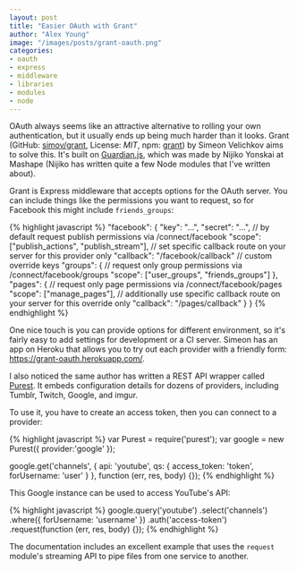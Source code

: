 ```yaml
---
layout: post
title: "Easier OAuth with Grant"
author: "Alex Young"
image: "/images/posts/grant-oauth.png"
categories:
- oauth
- express
- middleware
- libraries
- modules
- node
---
```


OAuth always seems like an attractive alternative to rolling your own authentication, but it usually ends up being much harder than it looks.  Grant (GitHub: [simov/grant](https://github.com/simov/grant), License: _MIT_, npm: [grant](https://www.npmjs.org/package/grant)) by Simeon Velichkov aims to solve this. It's built on [Guardian.js](http://guardianjs.com/), which was made by Nijiko Yonskai at Mashape (Nijiko has written quite a few Node modules that I've written about).

Grant is Express middleware that accepts options for the OAuth server.  You can include things like the permissions you want to request, so for Facebook this might include `friends_groups`:

{% highlight javascript %}
"facebook": {
  "key": "...",
  "secret": "...",
  // by default request publish permissions via /connect/facebook
  "scope": ["publish_actions", "publish_stream"],
  // set specific callback route on your server for this provider only
  "callback": "/facebook/callback"
  // custom override keys
  "groups": {
    // request only group permissions via /connect/facebook/groups
    "scope": ["user_groups", "friends_groups"]
  },
  "pages": {
    // request only page permissions via /connect/facebook/pages
    "scope": ["manage_pages"],
    // additionally use specific callback route on your server for this override only
    "callback": "/pages/callback"
  }
}
{% endhighlight %}

One nice touch is you can provide options for different environment, so it's fairly easy to add settings for development or a CI server.  Simeon has an app on Heroku that allows you to try out each provider with a friendly form: <https://grant-oauth.herokuapp.com/>.

I also noticed the same author has written a REST API wrapper called [Purest](https://github.com/simov/purest).  It embeds configuration details for dozens of providers, including Tumblr, Twitch, Google, and imgur.

To use it, you have to create an access token, then you can connect to a provider:

{% highlight javascript %}
var Purest = require('purest');
var google = new Purest({ provider:'google' });

google.get('channels', {
  api: 'youtube',
  qs: {
    access_token: 'token',
    forUsername: 'user'
  }
}, function (err, res, body) {});
{% endhighlight %}

This Google instance can be used to access YouTube's API:

{% highlight javascript %}
google.query('youtube')
  .select('channels')
  .where({
    forUsername: 'username'
  })
  .auth('access-token')
  .request(function (err, res, body) {});
{% endhighlight %}

The documentation includes an excellent example that uses the `request` module's streaming API to pipe files from one service to another.
